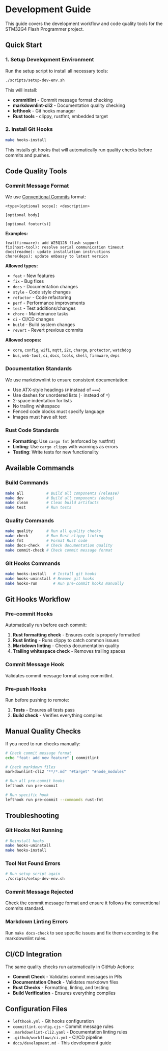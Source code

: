 # Development Guide

This guide covers the development workflow and code quality tools for the STM32G4 Flash Programmer project.

## Quick Start

### 1. Setup Development Environment

Run the setup script to install all necessary tools:

```bash
./scripts/setup-dev-env.sh
```

This will install:

- **commitlint** - Commit message format checking
- **markdownlint-cli2** - Documentation quality checking
- **lefthook** - Git hooks manager
- **Rust tools** - clippy, rustfmt, embedded target

### 2. Install Git Hooks

```bash
make hooks-install
```

This installs git hooks that will automatically run quality checks before commits and pushes.

## Code Quality Tools

### Commit Message Format

We use [Conventional Commits](https://www.conventionalcommits.org/) format:

```text
<type>[optional scope]: <description>

[optional body]

[optional footer(s)]
```

**Examples:**

```text
feat(firmware): add W25Q128 flash support
fix(host-tool): resolve serial communication timeout
docs(readme): update installation instructions
chore(deps): update embassy to latest version
```

**Allowed types:**

- `feat` - New features
- `fix` - Bug fixes
- `docs` - Documentation changes
- `style` - Code style changes
- `refactor` - Code refactoring
- `perf` - Performance improvements
- `test` - Test additions/changes
- `chore` - Maintenance tasks
- `ci` - CI/CD changes
- `build` - Build system changes
- `revert` - Revert previous commits

**Allowed scopes:**

- `core`, `config`, `wifi`, `mqtt`, `i2c`, `charge`, `protector`, `watchdog`
- `bus`, `web-tool`, `ci`, `docs`, `tools`, `shell`, `firmware`, `deps`

### Documentation Standards

We use markdownlint to ensure consistent documentation:

- Use ATX-style headings (`#` instead of `===`)
- Use dashes for unordered lists (`-` instead of `*`)
- 2-space indentation for lists
- No trailing whitespace
- Fenced code blocks must specify language
- Images must have alt text

### Rust Code Standards

- **Formatting**: Use `cargo fmt` (enforced by rustfmt)
- **Linting**: Use `cargo clippy` with warnings as errors
- **Testing**: Write tests for new functionality

## Available Commands

### Build Commands

```bash
make all          # Build all components (release)
make dev          # Build all components (debug)
make clean        # Clean build artifacts
make test         # Run tests
```

### Quality Commands

```bash
make quality      # Run all quality checks
make check        # Run Rust clippy linting
make fmt          # Format Rust code
make docs-check   # Check documentation quality
make commit-check # Check commit message format
```

### Git Hooks Commands

```bash
make hooks-install   # Install git hooks
make hooks-uninstall # Remove git hooks
make hooks-run       # Run pre-commit hooks manually
```

## Git Hooks Workflow

### Pre-commit Hooks

Automatically run before each commit:

1. **Rust formatting check** - Ensures code is properly formatted
2. **Rust linting** - Runs clippy to catch common issues
3. **Markdown linting** - Checks documentation quality
4. **Trailing whitespace check** - Removes trailing spaces

### Commit Message Hook

Validates commit message format using commitlint.

### Pre-push Hooks

Run before pushing to remote:

1. **Tests** - Ensures all tests pass
2. **Build check** - Verifies everything compiles

## Manual Quality Checks

If you need to run checks manually:

```bash
# Check commit message format
echo "feat: add new feature" | commitlint

# Check markdown files
markdownlint-cli2 "**/*.md" "#target" "#node_modules"

# Run all pre-commit hooks
lefthook run pre-commit

# Run specific hook
lefthook run pre-commit --commands rust-fmt
```

## Troubleshooting

### Git Hooks Not Running

```bash
# Reinstall hooks
make hooks-uninstall
make hooks-install
```

### Tool Not Found Errors

```bash
# Run setup script again
./scripts/setup-dev-env.sh
```

### Commit Message Rejected

Check the commit message format and ensure it follows the conventional commits standard.

### Markdown Linting Errors

Run `make docs-check` to see specific issues and fix them according to the markdownlint rules.

## CI/CD Integration

The same quality checks run automatically in GitHub Actions:

- **Commit Check** - Validates commit messages in PRs
- **Documentation Check** - Validates markdown files
- **Rust Checks** - Formatting, linting, and testing
- **Build Verification** - Ensures everything compiles

## Configuration Files

- `lefthook.yml` - Git hooks configuration
- `commitlint.config.cjs` - Commit message rules
- `.markdownlint-cli2.yaml` - Documentation linting rules
- `.github/workflows/ci.yml` - CI/CD pipeline
- `docs/development.md` - This development guide
